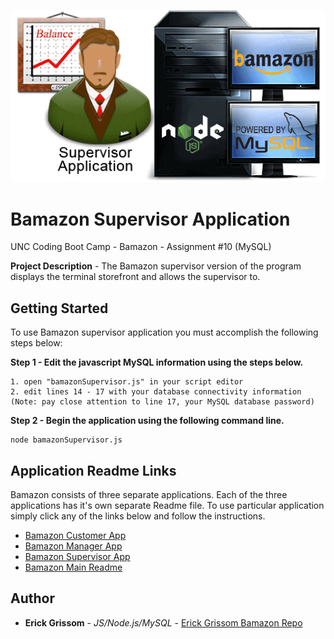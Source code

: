 <p align="center">
<img src="https://github.com/GrissomErick/Bamazon/blob/master/images/bamazonSupervisor.png?raw=true" alt="Project logo"></img>
</p>


# Bamazon Supervisor Application
 UNC Coding Boot Camp - Bamazon - Assignment #10 (MySQL)
 <p></p>
 
**Project Description** - The Bamazon supervisor version of the program displays the terminal storefront and allows the supervisor to.

## Getting Started
To use Bamazon supervisor application you must accomplish the following steps below:

**Step 1 - Edit the javascript MySQL information using the steps below.**
```
1. open "bamazonSupervisor.js" in your script editor
2. edit lines 14 - 17 with your database connectivity information
(Note: pay close attention to line 17, your MySQL database password)
```
**Step 2 - Begin the application using the following command line.**
```
node bamazonSupervisor.js
```

## Application Readme Links
Bamazon consists of three separate applications. Each of the three applications has it's own separate Readme file. To use particular  application simply click any of the links below and follow the instructions.

* [Bamazon Customer App](https://github.com/GrissomErick/Bamazon/blob/master/appdocs/Customer.md)
* [Bamazon Manager App](https://github.com/GrissomErick/Bamazon/blob/master/appdocs/Manager.md)
* [Bamazon Supervisor App](https://github.com/GrissomErick/Bamazon/blob/master/appdocs/Supervisor.md)
* [Bamazon Main Readme](https://github.com/GrissomErick/Bamazon)

## Author

* **Erick Grissom** - *JS/Node.js/MySQL* - [Erick Grissom Bamazon Repo](https://github.com/GrissomErick/Bamazon)


